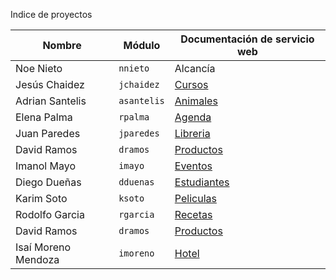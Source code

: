 Indice de proyectos

| Nombre | Módulo | Documentación de servicio web                        |
| ----------- | -------------- | ---
| Noe Nieto   | `nnieto`  | Alcancía |
| Jesús Chaidez | `jchaidez` | [Cursos](jchaidez.md) |
| Adrian Santelis   | `asantelis`  | [Animales](asantelis.md) |
| Elena Palma | `rpalma`  | [Agenda](rpalma.md)|
| Juan Paredes   | `jparedes`  | [Libreria](jparedes.md) |
| David Ramos   | `dramos`  | [Productos](dramos.md) |
| Imanol Mayo | `imayo` | [Eventos](imayo.md)|
| Diego Dueñas   | `dduenas`  | [Estudiantes](dduenas.md) |
| Karim Soto   | `ksoto`  | [Peliculas](ksoto.md) |
| Rodolfo Garcia   | `rgarcia`  | [Recetas](rgarcia.md) |
| David Ramos   | `dramos`  | [Productos](dramos.md) |
| Isaí Moreno Mendoza | `imoreno` | [Hotel](imoreno.md) |
